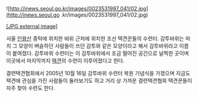 ![http://inews.seoul.go.kr/images/0023531997_041/02.jpg](http://inews.seoul.go
.kr/images/0023531997_041/02.jpg)

[[JPG external image]](http://inews.seoul.go.kr/images/0023531997_041/02.jpg)

서울 [인왕산](%EC%9D%B8%EC%99%95%EC%82%B0.md) 중턱에 위치한 바위 근처에 위치한 조선 택견꾼들의 수련터.
감투바위는 마치 그 모양이 벼슬하던 사람들이 쓰던 감투와 같은 모양이라고 해서 감투바위라고 이름이 붙여졌다. 감투바위 수련터는 이
감투바위에서 조금 떨어진 공간으로 널찍한 곳이며 이곳에서 마지막까지 [택견](%ED%83%9D%EA%B2%AC.md)의 수련이
이루어졌다고 한다.

결련택견협회에서 2005년 10월 16일 감투바위 수련터 복원 기념식을 가졌으며 지금도 택견에 관심을 가진 사람들이 둘러보기도 하고 거리 상
가까운 결련택견협회 택견꾼들이 자주 찾아 수련도 한다.

